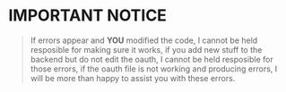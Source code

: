 # IMPORTANT NOTICE

> If errors appear and **YOU** modified the code, I cannot be held resposible for making sure it works, if you add new stuff to the backend but do not edit the oauth, I cannot be held resposible for those errors, if the oauth file is not working and producing errors, I will be more than happy to assist you with these errors.
